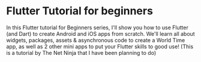 # Flutter Tutorial for beginners
 In this Flutter tutorial for Beginners series, I'll show you how to use Flutter (and Dart) to create Android and iOS apps from scratch. We'll learn all about widgets, packages, assets & asynchronous code to create a World Time app, as well as 2 other mini apps to put your Flutter skills to good use! (This is a tutorial by The Net Ninja that I have been planning to do)
